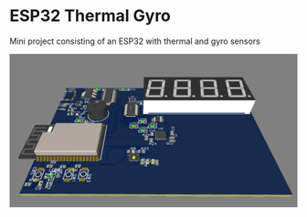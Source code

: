 # ESP32 Thermal Gyro

Mini project consisting of an ESP32 with thermal and gyro sensors

![Sample](sample.png)